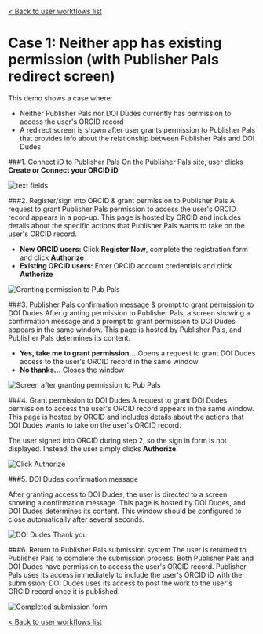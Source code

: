 [< Back to user workflows list](user_flows.md#user-flows) 
# Case 1: Neither app has existing permission (with Publisher Pals redirect screen)

This demo shows a case where:

- Neither Publisher Pals nor DOI Dudes currently has permission to access the user's ORCID record
- A redirect screen is shown after user grants permission to Publisher Pals that provides info about the relationship between Publisher Pals and DOI Dudes

###1. Connect iD to Publisher Pals
On the Publisher Pals site, user clicks **Create or Connect your ORCID iD**

![text fields](readme_images/author_fields.png "Add author name and email address")

###2. Register/sign into ORCID & grant permission to Publisher Pals
 A request to grant Publisher Pals permission to access the user's ORCID record appears in a pop-up. This page is hosted by ORCID and includes details about the specific actions that Publisher Pals wants to take on the user's ORCID record.

 - **New ORCID users:** Click **Register Now**, complete the registration form and click **Authorize**
 - **Existing ORCID users:** Enter ORCID account credentials and click **Authorize**

![Granting permission to Pub Pals](readme_images/pubpals_permission.png "Grant permission to Pubpals")

###3. Publisher Pals confirmation message & prompt to grant permission to DOI Dudes
After granting permission to Publisher Pals, a screen showing a confirmation message and a prompt to grant permission to DOI Dudes appears in the same window. This page is hosted by Publisher Pals, and Publisher Pals determines its content.

- **Yes, take me to grant permission...** Opens a request to grant DOI Dudes access to the user's ORCID record in the same window
- **No thanks...** Closes the window

![Screen after granting permission to Pub Pals](readme_images/pubpals_redirect.png "Redirect back to Pub Pals")

###4. Grant permission to DOI Dudes
 A request to grant DOI Dudes permission to access the user's ORCID record appears in the same window. This page is hosted by ORCID and includes details about the actions that DOI Dudes wants to take on the user's ORCID record.

 The user signed into ORCID during step 2, so the sign in form is not displayed. Instead, the user simply clicks **Authorize**.

![Click Authorize](readme_images/doidudes_permission.png "DOI Dudes authorization screen")

###5. DOI Dudes confirmation message

After granting access to DOI Dudes, the user is directed to a screen showing a confirmation message. This page is hosted by DOI Dudes, and DOI Dudes determines its content. This window should be configured to close automatically after several seconds.

![DOI Dudes Thank you](readme_images/doidudes_redirect.png "You have now granted DOI Dudes access to your record")

###6. Return to Publisher Pals submission system 
The user is returned to Publisher Pals to complete the submission process. Both Publisher Pals and DOI Dudes have permission to access the user's ORCID record. Publisher Pals uses its access immediately to include the user's ORCID iD with the submission; DOI Dudes uses its access to post the work to the user's ORCID record once it is published. 

![Completed submission form](readme_images/pubpals_complete.png "Completed Pub Pals submission form")

[< Back to user workflows list](user_flows.md#user-flows) 

